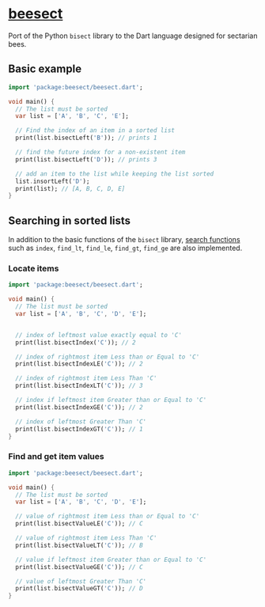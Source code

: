 # [beesect](https://github.com/rtmigo/beesect_dart)

Port of the Python `bisect` library to the Dart language designed for sectarian
bees.

## Basic example

```dart
import 'package:beesect/beesect.dart';

void main() {
  // The list must be sorted
  var list = ['A', 'B', 'C', 'E'];

  // Find the index of an item in a sorted list
  print(list.bisectLeft('B')); // prints 1

  // find the future index for a non-existent item
  print(list.bisectLeft('D')); // prints 3

  // add an item to the list while keeping the list sorted
  list.insortLeft('D');
  print(list); // [A, B, C, D, E]
}
```

## Searching in sorted lists

In addition to the basic functions of the `bisect`
library, [search functions](https://docs.python.org/3/library/bisect.html#searching-sorted-lists)
such as `index`, `find_lt`, `find_le`, `find_gt`, `find_ge` are also implemented.

### Locate items

```dart
import 'package:beesect/beesect.dart';

void main() {
  // The list must be sorted
  var list = ['A', 'B', 'C', 'D', 'E'];


  // index of leftmost value exactly equal to 'C'
  print(list.bisectIndex('C')); // 2

  // index of rightmost item Less than or Equal to 'C'
  print(list.bisectIndexLE('C')); // 2

  // index of rightmost item Less Than 'C'
  print(list.bisectIndexLT('C')); // 3

  // index if leftmost item Greater than or Equal to 'C'
  print(list.bisectIndexGE('C')); // 2

  // index of leftmost Greater Than 'C'
  print(list.bisectIndexGT('C')); // 1
}
```

### Find and get item values

```dart
import 'package:beesect/beesect.dart';

void main() {
  // The list must be sorted
  var list = ['A', 'B', 'C', 'D', 'E'];

  // value of rightmost item Less than or Equal to 'C'
  print(list.bisectValueLE('C')); // C

  // value of rightmost item Less Than 'C'
  print(list.bisectValueLT('C')); // B

  // value if leftmost item Greater than or Equal to 'C'
  print(list.bisectValueGE('C')); // C

  // value of leftmost Greater Than 'C'
  print(list.bisectValueGT('C')); // D
}
```